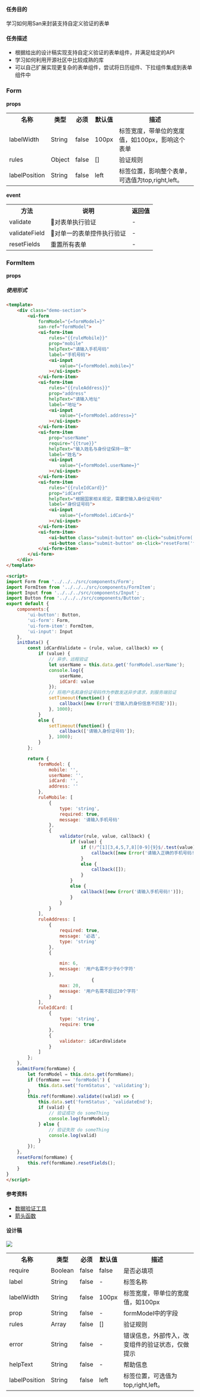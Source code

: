 #### 任务目的
学习如何用San来封装支持自定义验证的表单

#### 任务描述
- 根据给出的设计稿实现支持自定义验证的表单组件，并满足给定的API
- 学习如何利用开源社区中比较成熟的库
- 可以自己扩展实现更复杂的表单组件，尝试将日历组件、下拉组件集成到表单组件中

<h3 id="form">Form</h3>
<p><strong>props</strong></p>
<table class="table table-bordered table-hover"><tr>
<th>名称</th>
<th>类型</th>
<th>必须</th>
<th>默认值</th>
<th>描述</th>
</tr>
<tr>
<td>labelWidth</td>
<td>String</td>
<td>false</td>
<td>100px</td>
<td>标签宽度，带单位的宽度值，如100px，影响这个表单</td>
</tr>
<tr>
<td>rules</td>
<td>Object</td>
<td>false</td>
<td>[]</td>
<td>验证规则</td>
</tr>
<tr>
<td>labelPosition</td>
<td>String</td>
<td>false</td>
<td>left</td>
<td>标签位置，影响整个表单，可选值为top,right,left。</td>
</tr>
</table><p><strong>event</strong></p>
<table class="table table-bordered table-hover"><tr>
<th>方法</th>
<th>说明</th>
<th>返回值</th>
</tr>
<tr>
<td>validate</td>
<td>对表单执行验证</td>
<td>-</td>
</tr>
<tr>
<td>validateField</td>
<td>对单一的表单控件执行验证</td>
<td>-</td>
</tr>
<tr>
<td>resetFields</td>
<td>重置所有表单</td>
<td>-</td>
</tr>
</table><h3 id="formitem">FormItem</h3>
<p><strong>props</strong></p>
<table class="table table-bordered table-hover"><tr>
<th>名称</th>
<th>类型</th>
<th>必须</th>
<th>默认值</th>
<th>描述</th>
</tr>
<tr>
<td>require</td>
<td>Boolean</td>
<td>false</td>
<td>false</td>
<td>是否必填项</td>
</tr>
<tr>
<td>label</td>
<td>String</td>
<td>false</td>
<td>-</td>
<td>标签名称</td>
</tr>
<tr>
<td>labelWidth</td>
<td>String</td>
<td>false</td>
<td>100px</td>
<td>标签宽度，带单位的宽度值，如100px</td>
</tr>
<tr>
<td>prop</td>
<td>String</td>
<td>false</td>
<td>-</td>
<td>formModel中的字段</td>
</tr>
<tr>
<td>rules</td>
<td>Array</td>
<td>false</td>
<td>[]</td>
<td>验证规则</td>
</tr>
<tr>
<td>error</td>
<td>String</td>
<td>false</td>
<td>-</td>
<td>错误信息，外部传入，改变组件的验证状态，仅做提示</td>
</tr>
<tr>
<td>helpText</td>
<td>String</td>
<td>false</td>
<td>-</td>
<td>帮助信息</td>
</tr>
<tr>
<td>labelPosition</td>
<td>String</td>
<td>false</td>
<td>left</td>
<td>标签位置，可选值为top,right,left。</td>
</tr>

##### 使用形式
```html
<template>
    <div class="demo-section">
        <ui-form
            formModel="{=formModel=}"
            san-ref="formModel">
            <ui-form-item
                rules="{{ruleMobile}}"
                prop="mobile"
                helpText="请输入手机号码"
                label="手机号码">
                <ui-input
                    value="{=formModel.mobile=}"
                ></ui-input>
            </ui-form-item>
            <ui-form-item
                rules="{{ruleAddress}}"
                prop="address"
                helpText="请输入地址"
                label="地址">
                <ui-input
                    value="{=formModel.address=}"
                ></ui-input>
            </ui-form-item>
            <ui-form-item
                prop="userName"
                require="{{true}}"
                helpText="输入姓名与身份证保持一致"
                label="姓名">
                <ui-input
                    value="{=formModel.userName=}"
                ></ui-input>
            </ui-form-item>
            <ui-form-item
                rules="{{ruleIdCard}}"
                prop="idCard"
                helpText="根据国家相关规定，需要您输入身份证号码"
                label="身份证号码">
                <ui-input
                    value="{=formModel.idCard=}"
                ></ui-input>
            </ui-form-item>
            <ui-form-item>
                <ui-button class="submit-button" on-click="submitForm('formModel')" ui="primary small">提交</ui-button>
                <ui-button class="submit-button" on-click="resetForm('formModel')" ui="primary small">重置</ui-button>
            </ui-form-item>
        </ui-form>
    </div>
</template>

<script>
import Form from '../../../src/components/Form';
import FormItem from '../../../src/components/FormItem';
import Input from '../../../src/components/Input';
import Button from '../../../src/components/Button';
export default {
    components:{
        'ui-button': Button,
        'ui-form': Form,
        'ui-form-item': FormItem,
        'ui-input': Input
    },
    initData() {
        const idCardValidate = (rule, value, callback) => {
            if (value) {
                // 异步、远程验证
                let userName = this.data.get('formModel.userName');
                console.log({
                    userName,
                    idCard: value
                });
                // 将用户名和身份证号码作为参数发送异步请求，到服务端验证
                setTimeout(function() {
                    callback([new Error('您输入的身份信息不匹配')]);
                }, 1000);
            }
            else {
                setTimeout(function() {
                    callback(['请输入身份证号码']);
                }, 1000);
            }
        };

        return {
            formModel: {
                mobile: '',
                userName: '',
                idCard: '',
                address: ''
            },
            ruleMobile: [
                {
                    type: 'string',
                    required: true,
                    message: '请输入手机号码'
                },
                {
                    validator(rule, value, callback) {
                        if (value) {
                            if (!/^[1][3,4,5,7,8][0-9]{9}$/.test(value)) {
                                callback([new Error('请输入正确的手机号码!')]);
                            }
                            else {
                                callback([]);
                            }
                        }
                        else {
                            callback([new Error('请输入手机号码!')]);
                        }
                    }
                }
            ],
            ruleAddress: [
                {
                    required: true,
                    message: '必选',
                    type: 'string'
                },
                {

                    min: 6,
                    message: '用户名需不少于6个字符'
                },
                                {
                    max: 20,
                    message: '用户名需不超过20个字符'
                }
            ],
            ruleIdCard: [
                {
                    type: 'string',
                    require: true
                },
                {
                    validator: idCardValidate
                }
            ]
        };
    },
    submitForm(formName) {
        let formModel = this.data.get(formName);
        if (formName === 'formModel') {
            this.data.set('formStatus', 'validating');
        }
        this.ref(formName).validate((valid) => {
            this.data.set('formStatus', 'validateEnd');
            if (valid) {
                // 验证成功 do someThing
                console.log(formModel);
            } else {
                // 验证失败 do someThing
                console.log(valid)
            }
        });
    },
    resetForm(formName) {
        this.ref(formName).resetFields();
    }
}
</script>
```

#### 参考资料
- [数据验证工具](https://github.com/yiminghe/async-validator)
- [箭头函数](https://www.liaoxuefeng.com/wiki/1022910821149312/1031549578462080)

#### 设计稿
<img src="3.3.png">